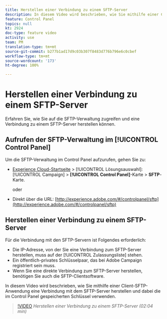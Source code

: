```yaml
---
title: Herstellen einer Verbindung zu einem SFTP-Server
description: In diesem Video wird beschrieben, wie Sie mithilfe einer Client-SFTP-Anwendung eine Verbindung mit dem SFTP-Server herstellen und dabei die im Control Panel gespeicherten Schlüssel verwenden.
feature: Control Panel
topics: null
kt: 2924
doc-type: feature video
activity: use
team: PM
translation-type: tm+mt
source-git-commit: b277b1ad17d9c03b307f8483d776b796e6c0cbef
workflow-type: tm+mt
source-wordcount: '173'
ht-degree: 100%

---
```



# Herstellen einer Verbindung zu einem SFTP-Server

Erfahren Sie, wie Sie auf die SFTP-Verwaltung zugreifen und eine Verbindung zu einem SFTP-Server herstellen können.

## Aufrufen der SFTP-Verwaltung im [!UICONTROL Control Panel]

Um die SFTP-Verwaltung im Control Panel aufzurufen, gehen Sie zu:

* [Experience Cloud-Startseite](https://experience.adobe.com/#/home) > [!UICONTROL Lösungsauswahl]: [!UICONTROL Campaign] > **[!UICONTROL Control Panel]**-Karte > **SFTP**-Karte.

   oder
* Direkt über die URL: [http://experience.adobe.com/#/controlpanel/sftp](http://experience.adobe.com/#/controlpanel/sftp)

## Herstellen einer Verbindung zu einem SFTP-Server

Für die Verbindung mit den SFTP-Servern ist Folgendes erforderlich:

* Die IP-Adresse, von der Sie eine Verbindung zum SFTP-Server herstellen, muss auf der [!UICONTROL Zulassungsliste] stehen.
* Ein öffentlich-privates Schlüsselpaar, das bei Adobe Campaign registriert sein muss.
* Wenn Sie eine direkte Verbindung zum SFTP-Server herstellen, benötigen Sie auch die SFTP-Clientsoftware.

In diesem Video wird beschrieben, wie Sie mithilfe einer Client-SFTP-Anwendung eine Verbindung mit dem SFTP-Server herstellen und dabei die im Control Panel gespeicherten Schlüssel verwenden.

>[!VIDEO](https://video.tv.adobe.com/v/27263?quality=12)
*Herstellen einer Verbindung zu einem SFTP-Server (02:04 min)*
